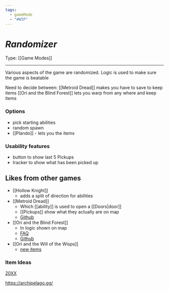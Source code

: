 ```yaml
---
tags:
  - gameMode
  - "#WIP"
---
```

# _Randomizer_

Type: [[Game Modes]]

----

Various aspects of the game are randomized. Logic is used to make sure the game is beatable

Need to decide between:
	[[Metroid Dread]] makes you have to save to keep items
	[[Ori and the Blind Forest]] lets you warp from any where and keep items

### Options
* pick starting abilities
* random spawn
* [[Plando]] - lets you the items

### Usability features
* button to show last 5 Pickups
* tracker to show what has been picked up

## Likes from other games

* [[Hollow Knight]]
	* adds a split of direction for abilities
* [[Metroid Dread]]
	* Which [[ability]] is used to open a [[Doors|door]]
	* [[Pickups]] show what they actually are on map
	* [Github](https://github.com/randovania/randovania)
* [[Ori and the Blind Forest]]
	* In logic shown on map
	* [FAQ](https://orirando.com/faq)
	* [Github](https://github.com/sparkle-preference/OriDERandomizer/tree/4.0)
* [[Ori and the Will of the Wisps]]
	* [new items](https://wiki.orirando.com/features/new-items/)

### Item Ideas
[20XX](https://20xx.fandom.com/wiki/Augments)

https://archipelago.gg/